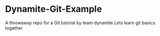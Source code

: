 # Dynamite-Git-Example
A throwaway repo for a Git tutorial by team dynamite
Lets learn git basics together
